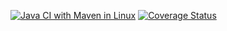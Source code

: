 [![Java CI with Maven in Linux](https://github.com/ciodar/ci-example/actions/workflows/maven.yml/badge.svg?branch=master)](https://github.com/ciodar/ci-example/actions/workflows/maven.yml)
[![Coverage Status](https://coveralls.io/repos/github/ciodar/ci-example/badge.svg)](https://coveralls.io/github/ciodar/ci-example)